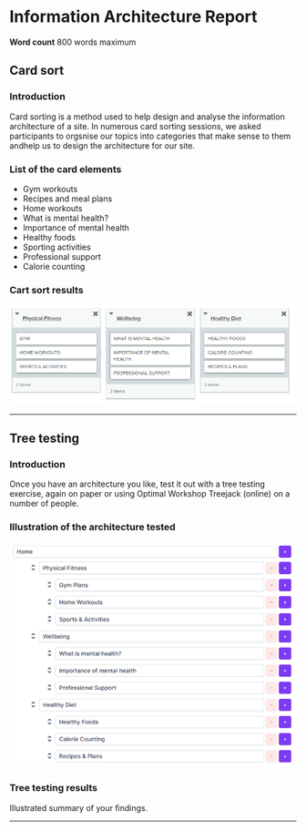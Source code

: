 # Information Architecture Report

**Word count** 800 words maximum

## Card sort

### Introduction

Card sorting is a method used to help design and analyse the information architecture of a site. In numerous card sorting sessions, we asked participants to orgsnise our topics into categories that make sense to them andhelp us to design the architecture for our site.


### List of the card elements

- Gym workouts 
- Recipes and meal plans
- Home workouts 
- What is mental health?
- Importance of mental health
- Healthy foods
- Sporting activities
- Professional support 
- Calorie counting

### Cart sort results

<img src="sp2-media/CardSort.png" alt="Card Sort" width="600">

---

## Tree testing

### Introduction

Once you have an architecture you like, test it out with a tree testing exercise, again on paper or using Optimal Workshop Treejack (online) on a number of people.

### Illustration of the architecture tested

<img src="sp2-media/TreeTesting.png" alt="Card Sort" width="600">

### Tree testing results

Illustrated summary of your findings.

---
